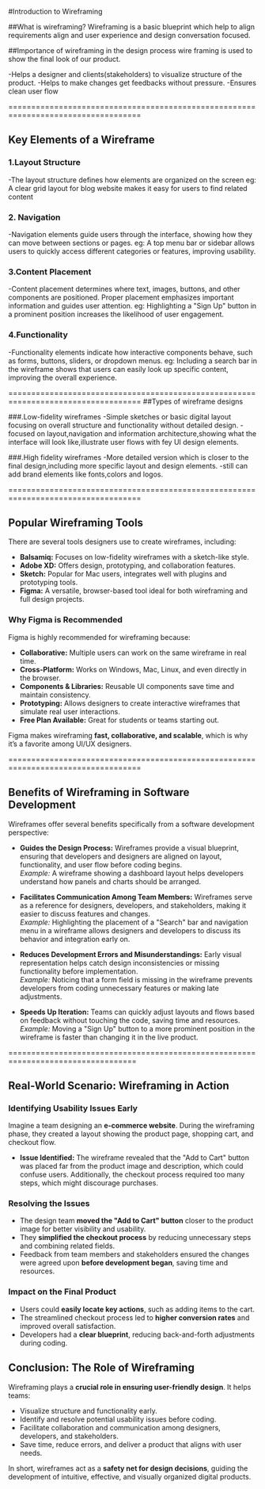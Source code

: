 #Introduction to Wireframing

##What is wireframing?
Wireframing is a basic blueprint which help to align requirements align and user experience and design conversation focused.

##Importance of wireframing in the design process
wire framing is used to show the final look of our product.

-Helps a designer and clients(stakeholders) to visualize structure of the product.
-Helps to make changes get feedbacks without pressure.
-Ensures clean user flow

===================================================================================
## Key Elements of a Wireframe

### 1.Layout Structure
-The layout structure defines how elements are organized on the screen
eg: A clear grid layout for blog website makes it easy for users to find related content

### 2. Navigation
-Navigation elements guide users through the interface, showing how they can move between sections or pages.
eg: A top menu bar or sidebar allows users to quickly access different categories or features, improving usability.

### 3.Content Placement
-Content placement determines where text, images, buttons, and other components are positioned. Proper placement emphasizes important information and guides user attention. 
eg: Highlighting a "Sign Up" button in a prominent position increases the likelihood of user engagement.

### 4.Functionality
-Functionality elements indicate how interactive components behave, such as forms, buttons, sliders, or dropdown menus. 
eg: Including a search bar in the wireframe shows that users can easily look up specific content, improving the overall experience.

===================================================================================
##Types of wireframe designs

###.Low-fidelity wireframes
-Simple sketches or basic digital layout focusing on overall structure and functionality without detailed design.
-focused on layout,navigation and information architecture,showing what the interface will look like,illustrate user flows with fey UI design elements.

###.High fidelity wireframes
-More detailed version which is closer to the final design,including more specific layout and design elements.
-still can add brand elements like fonts,colors and logos.

===================================================================================
## Popular Wireframing Tools

There are several tools designers use to create wireframes, including:

- **Balsamiq:** Focuses on low-fidelity wireframes with a sketch-like style.  
- **Adobe XD:** Offers design, prototyping, and collaboration features.  
- **Sketch:** Popular for Mac users, integrates well with plugins and prototyping tools.  
- **Figma:** A versatile, browser-based tool ideal for both wireframing and full design projects.

### Why Figma is Recommended
Figma is highly recommended for wireframing because:

- **Collaborative:** Multiple users can work on the same wireframe in real time.  
- **Cross-Platform:** Works on Windows, Mac, Linux, and even directly in the browser.  
- **Components & Libraries:** Reusable UI components save time and maintain consistency.  
- **Prototyping:** Allows designers to create interactive wireframes that simulate real user interactions.  
- **Free Plan Available:** Great for students or teams starting out.

Figma makes wireframing **fast, collaborative, and scalable**, which is why it’s a favorite among UI/UX designers.

===================================================================================
## Benefits of Wireframing in Software Development

Wireframes offer several benefits specifically from a software development perspective:

- **Guides the Design Process:** Wireframes provide a visual blueprint, ensuring that developers and designers are aligned on layout, functionality, and user flow before coding begins.  
  *Example:* A wireframe showing a dashboard layout helps developers understand how panels and charts should be arranged.

- **Facilitates Communication Among Team Members:** Wireframes serve as a reference for designers, developers, and stakeholders, making it easier to discuss features and changes.  
  *Example:* Highlighting the placement of a "Search" bar and navigation menu in a wireframe allows designers and developers to discuss its behavior and integration early on.

- **Reduces Development Errors and Misunderstandings:** Early visual representation helps catch design inconsistencies or missing functionality before implementation.  
  *Example:* Noticing that a form field is missing in the wireframe prevents developers from coding unnecessary features or making late adjustments.

- **Speeds Up Iteration:** Teams can quickly adjust layouts and flows based on feedback without touching the code, saving time and resources.  
  *Example:* Moving a "Sign Up" button to a more prominent position in the wireframe is faster than changing it in the live product.
  
==================================================================================
## Real-World Scenario: Wireframing in Action

### Identifying Usability Issues Early
Imagine a team designing an **e-commerce website**. During the wireframing phase, they created a layout showing the product page, shopping cart, and checkout flow.  

- **Issue Identified:** The wireframe revealed that the "Add to Cart" button was placed far from the product image and description, which could confuse users. Additionally, the checkout process required too many steps, which might discourage purchases.  

### Resolving the Issues
- The design team **moved the "Add to Cart" button** closer to the product image for better visibility and usability.  
- They **simplified the checkout process** by reducing unnecessary steps and combining related fields.  
- Feedback from team members and stakeholders ensured the changes were agreed upon **before development began**, saving time and resources.

### Impact on the Final Product
- Users could **easily locate key actions**, such as adding items to the cart.  
- The streamlined checkout process led to **higher conversion rates** and improved overall satisfaction.  
- Developers had a **clear blueprint**, reducing back-and-forth adjustments during coding.

## Conclusion: The Role of Wireframing
Wireframing plays a **crucial role in ensuring user-friendly design**. It helps teams:

- Visualize structure and functionality early.  
- Identify and resolve potential usability issues before coding.  
- Facilitate collaboration and communication among designers, developers, and stakeholders.  
- Save time, reduce errors, and deliver a product that aligns with user needs.

In short, wireframes act as a **safety net for design decisions**, guiding the development of intuitive, effective, and visually organized digital products.


